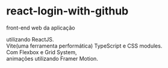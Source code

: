 # react-login-with-github

front-end web da aplicação  

utilizando ReactJS.  
Vite(uma ferramenta performática) TypeScript e CSS modules.  
Com Flexbox e Grid System,  
animações utilizando Framer Motion.  
